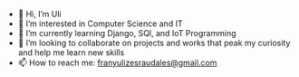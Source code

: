- 👋 Hi, I’m Uli
- 👀 I’m interested in Computer Science and IT
- 🌱 I’m currently learning Django, SQl, and IoT Programming 
- 💞️ I’m looking to collaborate on projects and works that peak my curiosity and help me learn new skills
- 📫 How to reach me: franyulizesraudales@gmail.com

<!---
Uli-7567/Uli-7567 is a ✨ special ✨ repository because its `README.md` (this file) appears on your GitHub profile.
You can click the Preview link to take a look at your changes.
--->
